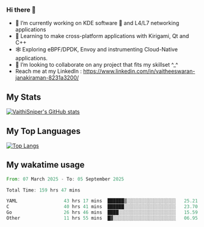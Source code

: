 ### Hi there 👋

- 🔭 I’m currently working on KDE software 💓 and L4/L7 networking applications 
- 📖 Learning to make cross-platform applications with Kirigami, Qt and C++
- 🕸️ Exploring eBPF/DPDK, Envoy and instrumenting Cloud-Native applications. 
- 👯 I’m looking to collaborate on any project that fits my skillset ^_^
- Reach me at my LinkedIn : https://www.linkedin.com/in/vaitheeswaran-janakiraman-8231a3200/

## My Stats
[![VaithiSniper's GitHub stats](https://github-readme-stats.vercel.app/api?username=VaithiSniper&hide=stars&theme=radical)](https://github.com/anuraghazra/github-readme-stats)

## My Top Languages

[![Top Langs](https://github-readme-stats.vercel.app/api/top-langs/?username=VaithiSniper&layout=compact)](https://github.com/anuraghazra/github-readme-stats)

## My wakatime usage

<!--START_SECTION:waka-->

```rust
From: 07 March 2025 - To: 05 September 2025

Total Time: 159 hrs 47 mins

YAML                 43 hrs 17 mins  ██████▒░░░░░░░░░░░░░░░░░░   25.21 %
C                    40 hrs 41 mins  ██████░░░░░░░░░░░░░░░░░░░   23.70 %
Go                   26 hrs 46 mins  ████░░░░░░░░░░░░░░░░░░░░░   15.59 %
Other                11 hrs 55 mins  █▓░░░░░░░░░░░░░░░░░░░░░░░   06.95 %
```

<!--END_SECTION:waka-->
